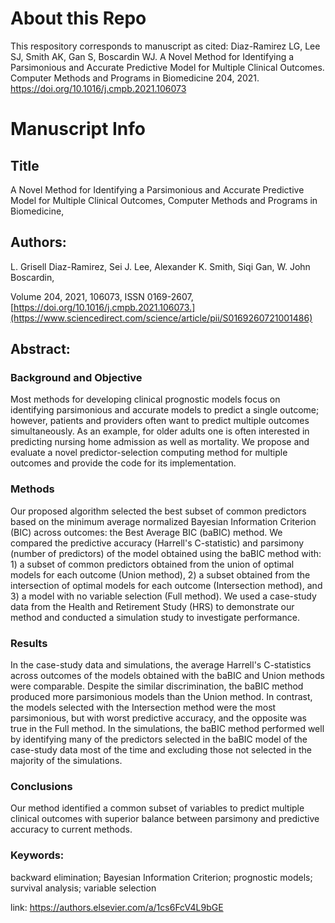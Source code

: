 # About this Repo
This respository corresponds to manuscript as cited:
Diaz-Ramirez LG, Lee SJ, Smith AK, Gan S, Boscardin WJ. A Novel Method for Identifying a Parsimonious and Accurate Predictive Model for Multiple Clinical Outcomes. Computer Methods and Programs in Biomedicine 204, 2021. https://doi.org/10.1016/j.cmpb.2021.106073  

# Manuscript Info
## Title
A Novel Method for Identifying a Parsimonious and Accurate Predictive Model for Multiple Clinical Outcomes,
Computer Methods and Programs in Biomedicine,

## Authors: 
L. Grisell Diaz-Ramirez, Sei J. Lee, Alexander K. Smith, Siqi Gan, W. John Boscardin,

Volume 204,
2021,
106073,
ISSN 0169-2607,
[https://doi.org/10.1016/j.cmpb.2021.106073.](https://www.sciencedirect.com/science/article/pii/S0169260721001486)

## Abstract: 

### Background and Objective
Most methods for developing clinical prognostic models focus on identifying parsimonious and accurate models to predict a single outcome; however, patients and providers often want to predict multiple outcomes simultaneously. As an example, for older adults one is often interested in predicting nursing home admission as well as mortality. We propose and evaluate a novel predictor-selection computing method for multiple outcomes and provide the code for its implementation.

### Methods
Our proposed algorithm selected the best subset of common predictors based on the minimum average normalized Bayesian Information Criterion (BIC) across outcomes: the Best Average BIC (baBIC) method. We compared the predictive accuracy (Harrell's C-statistic) and parsimony (number of predictors) of the model obtained using the baBIC method with: 1) a subset of common predictors obtained from the union of optimal models for each outcome (Union method), 2) a subset obtained from the intersection of optimal models for each outcome (Intersection method), and 3) a model with no variable selection (Full method). We used a case-study data from the Health and Retirement Study (HRS) to demonstrate our method and conducted a simulation study to investigate performance.

### Results
In the case-study data and simulations, the average Harrell's C-statistics across outcomes of the models obtained with the baBIC and Union methods were comparable. Despite the similar discrimination, the baBIC method produced more parsimonious models than the Union method. In contrast, the models selected with the Intersection method were the most parsimonious, but with worst predictive accuracy, and the opposite was true in the Full method. In the simulations, the baBIC method performed well by identifying many of the predictors selected in the baBIC model of the case-study data most of the time and excluding those not selected in the majority of the simulations.

### Conclusions

Our method identified a common subset of variables to predict multiple clinical outcomes with superior balance between parsimony and predictive accuracy to current methods.

### Keywords: 
backward elimination; Bayesian Information Criterion; prognostic models; survival analysis; variable selection

link: https://authors.elsevier.com/a/1cs6FcV4L9bGE
